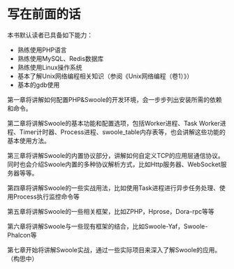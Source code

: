 # 写在前面的话

本书默认读者已具备如下能力：

* 熟练使用PHP语言
* 熟练使用MySQL、Redis数据库
* 熟练使用Linux操作系统
* 基本了解Unix网络编程相关知识（参阅《Unix网络编程（卷1）》）
* 基本的gdb使用

第一章将讲解如何配置PHP&Swoole的开发环境，会一步步列出安装所需的依赖和命令。

第二章将讲解Swoole的基本功能和配置选项，包括Worker进程、Task Worker进程、Timer计时器、Process进程、swoole_table内存表等，也会讲解这些功能的基本使用方法。

第三章将讲解Swoole的内置协议部分，讲解如何自定义TCP的应用层通信协议。同时也会介绍Swoole内置的多种协议解析方式，比如Http服务器、WebSocket服务器等等。

第四章将讲解Swoole的一些实战用法，比如使用Task进程进行异步任务处理、使用Process执行监控命令等

第五章将讲解Swoole的一些相关框架，比如ZPHP，Hprose，Dora-rpc等等

第六章将讲解Swoole与一些现有框架的结合，比如Swoole-Yaf，Swoole-Phalcon等

第七章开始将讲解Swoole实战，通过一些实际项目来深入了解Swoole的应用。（构思中）